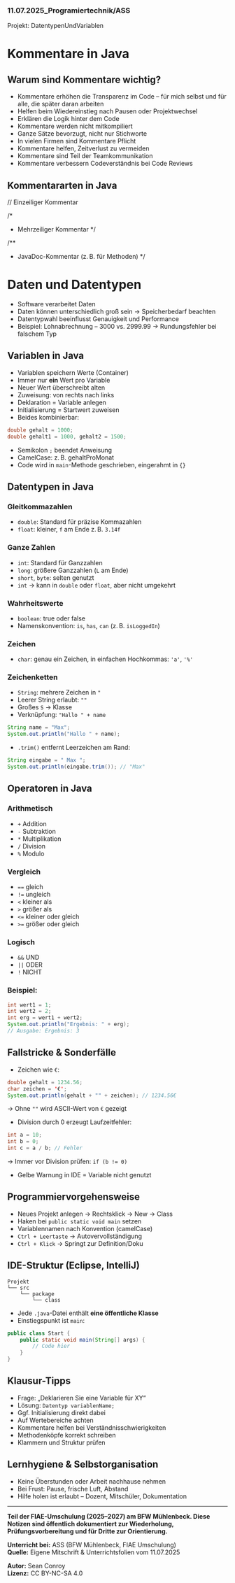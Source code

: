 ### 11.07.2025_Programiertechnik/ASS

Projekt: DatentypenUndVariablen

# Kommentare in Java

## Warum sind Kommentare wichtig?

- Kommentare erhöhen die Transparenz im Code – für mich selbst und für alle, die später daran arbeiten
- Helfen beim Wiedereinstieg nach Pausen oder Projektwechsel
- Erklären die Logik hinter dem Code
- Kommentare werden nicht mitkompiliert
- Ganze Sätze bevorzugt, nicht nur Stichworte
- In vielen Firmen sind Kommentare Pflicht
- Kommentare helfen, Zeitverlust zu vermeiden
- Kommentare sind Teil der Teamkommunikation
- Kommentare verbessern Codeverständnis bei Code Reviews

## Kommentararten in Java

// Einzeiliger Kommentar

/\*

- Mehrzeiliger Kommentar
  \*/

/\*\*

- JavaDoc-Kommentar (z. B. für Methoden)
  \*/

# Daten und Datentypen

- Software verarbeitet Daten
- Daten können unterschiedlich groß sein → Speicherbedarf beachten
- Datentypwahl beeinflusst Genauigkeit und Performance
- Beispiel: Lohnabrechnung – 3000 vs. 2999.99 → Rundungsfehler bei falschem Typ

## Variablen in Java

- Variablen speichern Werte (Container)
- Immer nur **ein** Wert pro Variable
- Neuer Wert überschreibt alten
- Zuweisung: von rechts nach links
- Deklaration = Variable anlegen
- Initialisierung = Startwert zuweisen
- Beides kombinierbar:

```java
double gehalt = 1000;
double gehalt1 = 1000, gehalt2 = 1500;
```

- Semikolon `;` beendet Anweisung
- CamelCase: z. B. gehaltProMonat
- Code wird in `main`-Methode geschrieben, eingerahmt in `{}`

## Datentypen in Java

### Gleitkommazahlen

- `double`: Standard für präzise Kommazahlen
- `float`: kleiner, `f` am Ende z. B. `3.14f`

### Ganze Zahlen

- `int`: Standard für Ganzzahlen
- `long`: größere Ganzzahlen (`L` am Ende)
- `short`, `byte`: selten genutzt
- `int` → kann in `double` oder `float`, aber nicht umgekehrt

### Wahrheitswerte

- `boolean`: true oder false
- Namenskonvention: `is`, `has`, `can` (z. B. `isLoggedIn`)

### Zeichen

- `char`: genau ein Zeichen, in einfachen Hochkommas: `'a'`, `'%'`

### Zeichenketten

- `String`: mehrere Zeichen in `"`
- Leerer String erlaubt: `""`
- Großes `S` → Klasse
- Verknüpfung: `"Hallo " + name`

```java
String name = "Max";
System.out.println("Hallo " + name);
```

- `.trim()` entfernt Leerzeichen am Rand:

```java
String eingabe = " Max ";
System.out.println(eingabe.trim()); // "Max"
```

## Operatoren in Java

### Arithmetisch

- `+` Addition
- `-` Subtraktion
- `*` Multiplikation
- `/` Division
- `%` Modulo

### Vergleich

- `==` gleich
- `!=` ungleich
- `<` kleiner als
- `>` größer als
- `<=` kleiner oder gleich
- `>=` größer oder gleich

### Logisch

- `&&` UND
- `||` ODER
- `!` NICHT

### Beispiel:

```java
int wert1 = 1;
int wert2 = 2;
int erg = wert1 + wert2;
System.out.println("Ergebnis: " + erg);
// Ausgabe: Ergebnis: 3
```

## Fallstricke & Sonderfälle

- Zeichen wie `€`:

```java
double gehalt = 1234.56;
char zeichen = '€';
System.out.println(gehalt + "" + zeichen); // 1234.56€
```

→ Ohne `""` wird ASCII-Wert von `€` gezeigt

- Division durch 0 erzeugt Laufzeitfehler:

```java
int a = 10;
int b = 0;
int c = a / b; // Fehler
```

→ Immer vor Division prüfen: `if (b != 0)`

- Gelbe Warnung in IDE = Variable nicht genutzt

## Programmiervorgehensweise

- Neues Projekt anlegen → Rechtsklick → New → Class
- Haken bei `public static void main` setzen
- Variablennamen nach Konvention (camelCase)
- `Ctrl + Leertaste` → Autovervollständigung
- `Ctrl + Klick` → Springt zur Definition/Doku

## IDE-Struktur (Eclipse, IntelliJ)

```
Projekt
└── src
    └── package
        └── class
```

- Jede `.java`-Datei enthält **eine öffentliche Klasse**
- Einstiegspunkt ist `main`:

```java
public class Start {
    public static void main(String[] args) {
        // Code hier
    }
}
```

## Klausur-Tipps

- Frage: „Deklarieren Sie eine Variable für XY“
- Lösung: `Datentyp variablenName;`
- Ggf. Initialisierung direkt dabei
- Auf Wertebereiche achten
- Kommentare helfen bei Verständnisschwierigkeiten
- Methodenköpfe korrekt schreiben
- Klammern und Struktur prüfen

## Lernhygiene & Selbstorganisation

- Keine Überstunden oder Arbeit nachhause nehmen
- Bei Frust: Pause, frische Luft, Abstand
- Hilfe holen ist erlaubt – Dozent, Mitschüler, Dokumentation

---

**Teil der FIAE-Umschulung (2025–2027) am BFW Mühlenbeck. Diese Notizen sind öffentlich dokumentiert zur Wiederholung, Prüfungsvorbereitung und für Dritte zur Orientierung.**

**Unterricht bei:** ASS (BFW Mühlenbeck, FIAE Umschulung)  
**Quelle:** Eigene Mitschrift & Unterrichtsfolien vom 11.07.2025

**Autor:** Sean Conroy  
**Lizenz:** CC BY-NC-SA 4.0